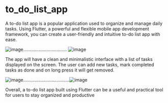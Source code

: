 # to_do_list_app
A to-do list app is a popular application used to organize and manage daily tasks. Using Flutter, a powerful and flexible mobile app development framework, you can create a user-friendly and intuitive to-do list app with ease.

![image](https://user-images.githubusercontent.com/91030529/231207720-7d342a38-a8ef-45d3-84eb-df5275cf8268.png).................................. ![image](https://user-images.githubusercontent.com/91030529/231210697-297cfe39-24d3-4f62-a1c1-e0e35648641c.png)




The app will have a clean and minimalistic interface with a list of tasks displayed on the screen. The user can add new tasks, mark completed tasks as done and on long press it will get removed.

![image](https://user-images.githubusercontent.com/91030529/231209151-aa0f2fe9-122f-4b79-899c-b0a248eba812.png)....................................![image](https://user-images.githubusercontent.com/91030529/231210324-7874c261-b69c-4ba1-8f2d-7b3b3dadabd7.png)









Overall, a to-do list app built using Flutter can be a useful and practical tool for users to stay organized and productive
